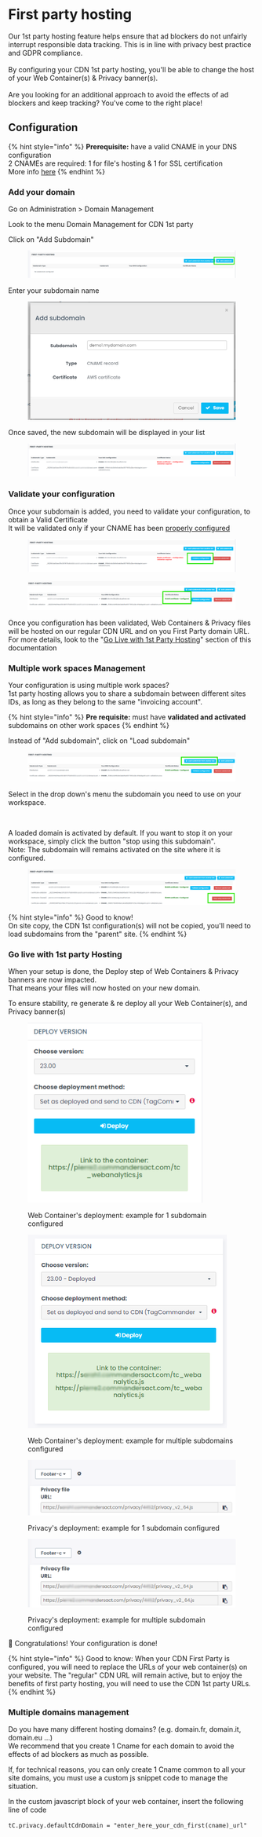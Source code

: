 # First party hosting

Our 1st party hosting feature helps ensure that ad blockers do not unfairly interrupt responsible data tracking. This is in line with privacy best practice and GDPR compliance. \
\
By configuring your CDN 1st party hosting, you'll be able to change the host of your Web Container(s) & Privacy banner(s). \
\
Are you looking for an additional approach to avoid the effects of ad blockers and keep tracking? You've come to the right place!

## Configuration

{% hint style="info" %}
**Prerequisite:** have a valid CNAME in your DNS configuration\
2 CNAMEs are required: 1 for file's hosting & 1 for SSL certification\
More info [here](cname-record.md#how-the-cname-creation-process-works)
{% endhint %}

### Add your domain

Go on Administration > Domain Management

Look to the menu Domain Management for CDN 1st party

Click on "Add Subdomain"

<figure><img src="../../../.gitbook/assets/image (613).png" alt=""><figcaption></figcaption></figure>

Enter your subdomain name

<figure><img src="../../../.gitbook/assets/image (9) (7).png" alt="" width="460"><figcaption></figcaption></figure>

Once saved, the new subdomain will be displayed in your list

<figure><img src="../../../.gitbook/assets/image (614).png" alt=""><figcaption></figcaption></figure>

### Validate your configuration

Once your subdomain is added, you need to validate your configuration, to obtain a Valid Certificate\
It will be validated only if your CNAME has been [properly configured](cname-record.md#how-the-cname-creation-process-works)

<figure><img src="../../../.gitbook/assets/image (615).png" alt=""><figcaption></figcaption></figure>

<figure><img src="../../../.gitbook/assets/image (616).png" alt=""><figcaption></figcaption></figure>

Once you configuration has been validated, Web Containers & Privacy files will be hosted on our regular CDN URL and on you First Party domain URL. For more details, look to the "[Go Live with 1st Party Hosting](cdn-1st.md#go-live-with-1st-party-hosting)" section of this documentation

### Multiple work spaces Management

Your configuration is using multiple work spaces?\
1st party hosting allows you to share a subdomain between different sites IDs, as long as they belong to the same "invoicing account".

{% hint style="info" %}
**Pre requisite:** must have **validated and activated** subdomains on other work spaces
{% endhint %}

Instead of "Add subdomain", click on "Load subdomain"

<figure><img src="../../../.gitbook/assets/image (617).png" alt=""><figcaption></figcaption></figure>

Select in the drop down's menu the subdomain you need to use on your workspace.

<figure><img src="../../../.gitbook/assets/Capture d&#x27;écran 2024-10-09 184809.png" alt=""><figcaption></figcaption></figure>

A loaded domain is activated by default. If you want to stop it on your workspace, simply click the button "stop using this subdomain". \
Note: The subdomain will remains activated on the site where it is configured.

<figure><img src="../../../.gitbook/assets/image (618).png" alt=""><figcaption></figcaption></figure>

{% hint style="info" %}
Good to know! \
On site copy, the CDN 1st configuration(s) will not be copied, you'll need to load subdomains from the "parent" site.
{% endhint %}

### Go live with 1st party Hosting

When your setup is done, the Deploy step of Web Containers & Privacy banners are now impacted.\
That means your files will now hosted on your new domain.

To ensure stability, re generate & re deploy all your Web Container(s), and Privacy banner(s)

<figure><img src="../../../.gitbook/assets/image (17).png" alt=""><figcaption><p>Web Container's deployment: example for 1 subdomain configured</p></figcaption></figure>

<figure><img src="../../../.gitbook/assets/image (18).png" alt=""><figcaption><p>Web Container's deployment: example for multiple subdomains configured</p></figcaption></figure>

<figure><img src="../../../.gitbook/assets/image (16).png" alt=""><figcaption><p>Privacy's deployment: example for 1 subdomain configured</p></figcaption></figure>

<figure><img src="../../../.gitbook/assets/image (15).png" alt=""><figcaption><p>Privacy's deployment: example for multiple subdomain configured</p></figcaption></figure>

:rocket:   Congratulations! Your configuration is done!

{% hint style="info" %}
Good to know: When your CDN First Party is configured, you will need to replace the URLs of your web container(s) on your website. The "regular" CDN URL will remain active, but to enjoy the benefits of first party hosting, you will need to use the CDN 1st party URLs.
{% endhint %}

### Multiple domains management

Do you have many different hosting domains? (e.g. domain.fr, domain.it, domain.eu ...) \
We recommend that you create 1 Cname for each domain to avoid the effects of ad blockers as much as possible.

If, for technical reasons, you can only create 1 Cname common to all your site domains, you must use a custom js snippet code to manage the situation.

In the custom javascript block of your web container, insert the following line of code

`tC.privacy.defaultCdnDomain = "enter_here_your_cdn_first(cname)_url"`

